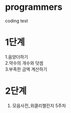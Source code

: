 # programmers
coding test 


# 1단계 

1.음양더하기 \
2.약수의 개수와 덧셈 \
3.부족한 금액 계산하기



# 2단계
1. 모음사전_위클리챌린지 5주차
